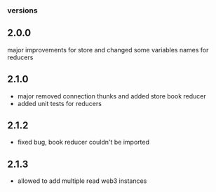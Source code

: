 ### versions

## 2.0.0

major improvements for store and changed some variables names for reducers

## 2.1.0

-   major removed connection thunks and added store book reducer
-   added unit tests for reducers

## 2.1.2

-   fixed bug, book reducer couldn't be imported

## 2.1.3

-   allowed to add multiple read web3 instances
